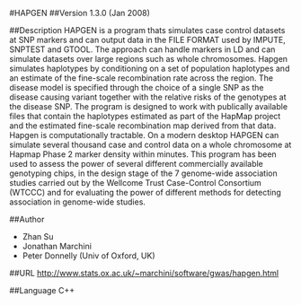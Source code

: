#HAPGEN
##Version
1.3.0 (Jan 2008)

##Description
HAPGEN is a program thats simulates case control datasets at SNP markers and can output data in the FILE FORMAT used by IMPUTE, SNPTEST and GTOOL. The approach can handle markers in LD and can simulate datasets over large regions such as whole chromosomes. Hapgen simulates haplotypes by conditioning on a set of population haplotypes and an estimate of the fine-scale recombination rate across the region. The disease model is specified through the choice of a single SNP as the disease causing variant together with the relative risks of the genotypes at the disease SNP. The program is designed to work with publically available files that contain the haplotypes estimated as part of the HapMap project and the estimated fine-scale recombination map derived from that data. Hapgen is computationally tractable. On a modern desktop HAPGEN can simulate several thousand case and control data on a whole chromosome at Hapmap Phase 2 marker density within minutes. This program has been used to assess the power of several different commercially available genotyping chips, in the design stage of the 7 genome-wide association studies carried out by the Wellcome Trust Case-Control Consortium (WTCCC) and for evaluating the power of different methods for detecting association in genome-wide studies.

##Author
* Zhan Su
* Jonathan Marchini
* Peter Donnelly (Univ of Oxford, UK)

##URL
http://www.stats.ox.ac.uk/~marchini/software/gwas/hapgen.html

##Language
C++

